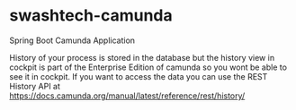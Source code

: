 # swashtech-camunda
Spring Boot Camunda Application

History of your process is stored in the database but the history view in cockpit is part of the Enterprise Edition of camunda so you wont be able to see it in cockpit. If you want to access the data you can use the REST History API at 
https://docs.camunda.org/manual/latest/reference/rest/history/

